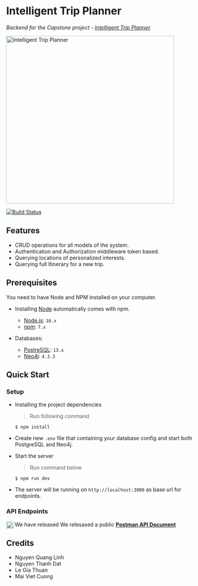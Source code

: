 # Intelligent Trip Planner

_Backend for the Capstone project - [Intelligent Trip Planner](https://wkgetaway.herokuapp.com/)._

<p align="left">
  <img src="https://user-images.githubusercontent.com/32144454/133477206-4c5804c1-3428-4f06-8aaa-c9d896c12bba.png" width="450" title="Intelligent Trip Planner">
</p>

[![Build Status](https://app.travis-ci.com/quangLinh9038/tripplanner.svg?token=n3xBwTA5sHzC8nPx9Tic&branch=master)](https://app.travis-ci.com/quangLinh9038/trip-planner)

## Features

- CRUD operations for all models of the system.
- Authentication and Authorization middleware token based.
- Querying locations of personalized interests.
- Querying full Itinerary for a new trip.

## Prerequisites

You need to have Node and NPM installed on your computer.

- Installing [Node](node) automatically comes with npm.

  - [Node.js](https://nodejs.org/en/about/): `16.x`
  - [npm](https://www.npmjs.com/): `7.x`

- Databases:
  - [PostreSQL](https://www.postgresql.org/): `13.x`
  - [Neo4j](https://neo4j.com/): `4.3.3`

## Quick Start

### Setup

- Installing the project dependencies

  > Run following command

  ```shell
  $ npm install
  ```

- Create new `.env` file that containing your database config and start both PostgreSQL and Neo4j.

- Start the server
  > Run command below
  ```shell
  $ npm run dev
  ```
- The server will be running on `http://localhost:3000` as base url for endpoints.

### API Endpoints

We have released <img align="left" width="20" height="20" src="https://seeklogo.com/images/P/postman-logo-F43375A2EB-seeklogo.com.png" alt="API Document"/> We relesased a public **[Postman API Document](https://documenter.getpostman.com/view/9508083/Tzz5vKUi)**

## Credits

- Nguyen Quang Linh
- Nguyen Thanh Dat
- Le Gia Thuan
- Mai Viet Cuong

